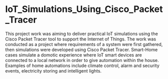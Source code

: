 # IoT_Simulations_Using_Cisco_Packet_Tracer
This project work was aiming to deliver practical IoT simulations using the Cisco Packet Tracer tool to support the Internet of Things. The work was conducted as a project where requirements of a system were first gathered, then simulations were developed using Cisco Packet Tracer.
Smart-Home cases simulate a domotic experience where IoT smart devices are connected to a local network in order to give automation within the house. Examples of home automations include climate control, alarm and security events, electricity storing and intelligent lights.
